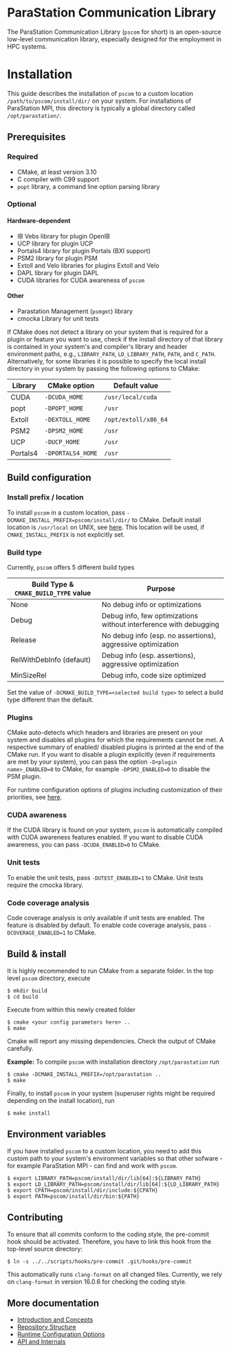 # ParaStation Communication Library

The ParaStation Communication Library (`pscom` for short) is an open-source low-level communication library, especially designed for the employment in HPC systems.

# Installation

This guide describes the installation of `pscom` to a custom location `/path/to/pscom/install/dir/` on your system.
For installations of ParaStation MPI, this directory is typically a global directory called `/opt/parastation/`.

## Prerequisites

### Required
- CMake, at least version 3.10
- C compiler with C99 support
- `popt` library, a command line option parsing library

### Optional

#### Hardware-dependent
- IB Vebs library for plugin OpenIB
- UCP library for plugin UCP
- Portals4 library for plugin Portals (BXI support)
- PSM2 library for plugin PSM
- Extoll and Velo libraries for plugins Extoll and Velo
- DAPL library for plugin DAPL
- CUDA libraries for CUDA awareness of `pscom`

#### Other
- Parastation Management (`psmgmt`) library
- cmocka Library for unit tests

If CMake does not detect a library on your system that is required for a plugin or feature you want to use, check if the install directory of that library is contained in your system's and compiler's library and header environment paths, e.g., `LIBRARY_PATH`, `LD_LIBRARY_PATH`, `PATH`, and `C_PATH`.
Alternatively, for some libraries it is possible to specify the local install directory in your system by passing the following options to CMake:

| Library | CMake option      | Default value       |
|---------|-------------------|---------------------|
| CUDA    | `-DCUDA_HOME`     | `/usr/local/cuda`   |
| popt    | `-DPOPT_HOME`     | `/usr`              |
| Extoll  | `-DEXTOLL_HOME`   | `/opt/extoll/x86_64`|
| PSM2    | `-DPSM2_HOME`     | `/usr`              |
| UCP     | `-DUCP_HOME`      | `/usr`              |
| Portals4| `-DPORTALS4_HOME` | `/usr`              |


## Build configuration

### Install prefix / location
To install `pscom` in a custom location, pass `-DCMAKE_INSTALL_PREFIX=pscom/install/dir/` to CMake.
Default install location is `/usr/local` on UNIX, see [here](https://cmake.org/cmake/help/v3.24/variable/CMAKE_INSTALL_PREFIX.html).
This location will be used, if `CMAKE_INSTALL_PREFIX` is not explicitly set.

### Build type

Currently, `pscom` offers 5 different build types

 Build Type & `CMAKE_BUILD_TYPE` value   | Purpose |
|---------------|-----------------------------------|
| None          | No debug info or optimizations |
| Debug         | Debug info, few optimizations without interference with debugging |
| Release       | No debug info (esp. no assertions), aggressive optimization |
| RelWithDebInfo (default)    | Debug info (esp. assertions), aggressive optimization |
| MinSizeRel    | Debug info, code size optimized |

Set the value of `-DCMAKE_BUILD_TYPE=<selected build type>` to select a build type different than the default.

### Plugins
CMake auto-detects which headers and libraries are present on your system and disables all plugins for which the requirements cannot be met.
A respective summary of enabled/ disabled plugins is printed at the end of the CMake run.
If you want to disable a plugin explicitly (even if requirements are met by your system), you can pass the option `-D<plugin name>_ENABLED=0` to CMake, for example `-DPSM2_ENABLED=0` to disable the PSM plugin.

For runtime configuration options of plugins including customization of their priorities, see [here](./doc/RuntimeConfig.md#plugin-options).

### CUDA awareness
If the CUDA library is found on your system, `pscom` is automatically compiled with CUDA awareness features enabled.
If you want to disable CUDA awareness, you can pass `-DCUDA_ENABLED=0` to CMake.

### Unit tests
To enable the unit tests, pass `-DUTEST_ENABLED=1` to CMake. Unit tests require the cmocka library.

### Code coverage analysis
Code coverage analysis is only available if unit tests are enabled. The feature is disabled by default. To enable code coverage analysis, pass `-DCOVERAGE_ENABLED=1` to CMake.

## Build & install
It is highly recommended to run CMake from a separate folder.
In the top level `pscom` directory, execute

```console
$ mkdir build
$ cd build
```

Execute from within this newly created folder

```console
$ cmake <your config parameters here> ..
$ make
```

Cmake will report any missing dependencies. Check the output of CMake carefully.

**Example:** To compile `pscom` with installation directory `/opt/parastation` run

```console
$ cmake -DCMAKE_INSTALL_PREFIX=/opt/parastation ..
$ make
```
Finally, to install `pscom` in your system (superuser rights might be required depending on the install location), run

```console
$ make install
```

## Environment variables

If you have installed `pscom` to a custom location, you need to add this custom path to your system's environment variables so that other sofware - for example ParaStation MPI - can find and work with `pscom`.

```console
$ export LIBRARY_PATH=pscom/install/dir/lib[64]:${LIBRARY_PATH}
$ export LD_LIBRARY_PATH=pscom/install/dir/lib[64]:${LD_LIBRARY_PATH}
$ export CPATH=pscom/install/dir/include:${CPATH}
$ export PATH=pscom/install/dir/bin:${PATH}
```

## Contributing
To ensure that all commits conform to the coding style, the pre-commit hook should be activated. Therefore, you have to link this hook from the top-level source directory:
```console
$ ln -s ../../scripts/hooks/pre-commit .git/hooks/pre-commit
```

This automatically runs `clang-format` on all changed files. Currently, we rely on `clang-format` in version 16.0.6 for checking the coding style.

## More documentation
- [Introduction and Concepts](doc/PscomConcepts.md)
- [Repository Structure](doc/RepoStructure.md)
- [Runtime Configuration Options](doc/RuntimeConfig.md)
- [API and Internals](doc/PscomInterface.md)
